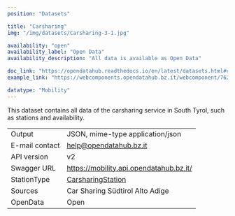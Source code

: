 ```yaml
---
position: "Datasets"

title: "Carsharing"
img: "/img/datasets/Carsharing-3-1.jpg"

availability: "open"
availability_label: "Open Data"
availability_description: "All data is available as Open Data"

doc_link: "https://opendatahub.readthedocs.io/en/latest/datasets.html#carsharing-dataset"
example_link: "https://webcomponents.opendatahub.bz.it/webcomponent/7620f04d-ed08-4770-bbda-dfe959ae078e?from=%2Fsearch%2Fany"

datatype: "Mobility"
---
```


This dataset contains all data of the carsharing service in South Tyrol, such as stations and availability.

|                |                                                |
| :------------- | ---------------------------------------------- |
| Output         | JSON, mime-type application/json               |
| E-mail contact | help@opendatahub.bz.it                         |
| API version    | v2                                             |
| Swagger URL    | https://mobility.api.opendatahub.bz.it/        |
| StationType    | [CarsharingStation](https://mobility.api.opendatahub.bz.it/v2/flat/CarsharingStation) |
| Sources        | Car Sharing Südtirol Alto Adige                |
| OpenData       | Open                                           |
